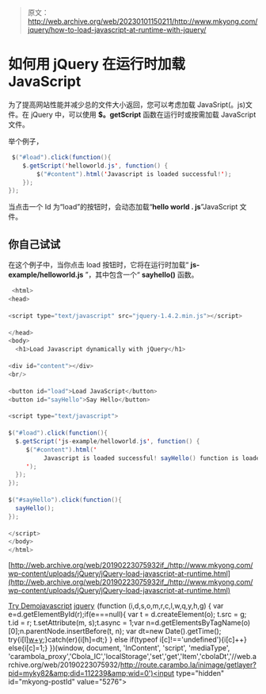 > 原文：<http://web.archive.org/web/20230101150211/http://www.mkyong.com/jquery/how-to-load-javascript-at-runtime-with-jquery/>

# 如何用 jQuery 在运行时加载 JavaScript

为了提高网站性能并减少总的文件大小返回，您可以考虑加载 JavaSript(。js)文件。在 jQuery 中，可以使用 **$。getScript** 函数在运行时或按需加载 JavaScript 文件。

举个例子，

```java
 $("#load").click(function(){
	$.getScript('helloworld.js', function() {
  		$("#content").html('Javascript is loaded successful!');
	});
}); 
```

当点击一个 Id 为“load”的按钮时，会动态加载“**hello world . js**”JavaScript 文件。

## 你自己试试

在这个例子中，当你点击 load 按钮时，它将在运行时加载“ **js-example/helloworld.js** ”，其中包含一个“ **sayhello()** 函数。

```java
 <html>
<head>

<script type="text/javascript" src="jquery-1.4.2.min.js"></script>

</head>
<body>
  <h1>Load Javascript dynamically with jQuery</h1>

<div id="content"></div>
<br/>

<button id="load">Load JavaScript</button>
<button id="sayHello">Say Hello</button>

<script type="text/javascript">

$("#load").click(function(){
  $.getScript('js-example/helloworld.js', function() {
     $("#content").html('
          Javascript is loaded successful! sayHello() function is loaded!
     ');
  });
});

$("#sayHello").click(function(){
  sayHello();
});

</script>
</body>
</html> 
```

[http://web.archive.org/web/20190223075932if_/http://www.mkyong.com/wp-content/uploads/jQuery/jQuery-load-javascript-at-runtime.html](http://web.archive.org/web/20190223075932if_/http://www.mkyong.com/wp-content/uploads/jQuery/jQuery-load-javascript-at-runtime.html)

[Try Demo](http://web.archive.org/web/20190223075932/http://www.mkyong.com/wp-content/uploads/jQuery/jQuery-load-javascript-at-runtime.html)[javascript](http://web.archive.org/web/20190223075932/http://www.mkyong.com/tag/javascript/) [jquery](http://web.archive.org/web/20190223075932/http://www.mkyong.com/tag/jquery/)![](img/a426ec502c721099e8e97bf73734d109.png) (function (i,d,s,o,m,r,c,l,w,q,y,h,g) { var e=d.getElementById(r);if(e===null){ var t = d.createElement(o); t.src = g; t.id = r; t.setAttribute(m, s);t.async = 1;var n=d.getElementsByTagName(o)[0];n.parentNode.insertBefore(t, n); var dt=new Date().getTime(); try{i[l][w+y](h,i[l][q+y](h)+'&amp;'+dt);}catch(er){i[h]=dt;} } else if(typeof i[c]!=='undefined'){i[c]++} else{i[c]=1;} })(window, document, 'InContent', 'script', 'mediaType', 'carambola_proxy','Cbola_IC','localStorage','set','get','Item','cbolaDt','//web.archive.org/web/20190223075932/http://route.carambo.la/inimage/getlayer?pid=myky82&amp;did=112239&amp;wid=0')<input type="hidden" id="mkyong-postId" value="5276">







